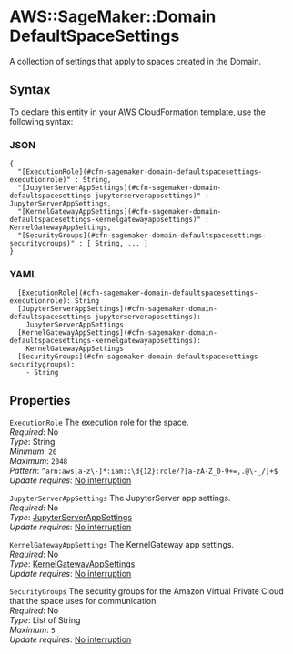 # AWS::SageMaker::Domain DefaultSpaceSettings<a name="aws-properties-sagemaker-domain-defaultspacesettings"></a>

A collection of settings that apply to spaces created in the Domain\.

## Syntax<a name="aws-properties-sagemaker-domain-defaultspacesettings-syntax"></a>

To declare this entity in your AWS CloudFormation template, use the following syntax:

### JSON<a name="aws-properties-sagemaker-domain-defaultspacesettings-syntax.json"></a>

```
{
  "[ExecutionRole](#cfn-sagemaker-domain-defaultspacesettings-executionrole)" : String,
  "[JupyterServerAppSettings](#cfn-sagemaker-domain-defaultspacesettings-jupyterserverappsettings)" : JupyterServerAppSettings,
  "[KernelGatewayAppSettings](#cfn-sagemaker-domain-defaultspacesettings-kernelgatewayappsettings)" : KernelGatewayAppSettings,
  "[SecurityGroups](#cfn-sagemaker-domain-defaultspacesettings-securitygroups)" : [ String, ... ]
}
```

### YAML<a name="aws-properties-sagemaker-domain-defaultspacesettings-syntax.yaml"></a>

```
  [ExecutionRole](#cfn-sagemaker-domain-defaultspacesettings-executionrole): String
  [JupyterServerAppSettings](#cfn-sagemaker-domain-defaultspacesettings-jupyterserverappsettings):
    JupyterServerAppSettings
  [KernelGatewayAppSettings](#cfn-sagemaker-domain-defaultspacesettings-kernelgatewayappsettings):
    KernelGatewayAppSettings
  [SecurityGroups](#cfn-sagemaker-domain-defaultspacesettings-securitygroups):
    - String
```

## Properties<a name="aws-properties-sagemaker-domain-defaultspacesettings-properties"></a>

`ExecutionRole` <a name="cfn-sagemaker-domain-defaultspacesettings-executionrole"></a>
The execution role for the space\.  
_Required_: No  
_Type_: String  
_Minimum_: `20`  
_Maximum_: `2048`  
_Pattern_: `^arn:aws[a-z\-]*:iam::\d{12}:role/?[a-zA-Z_0-9+=,.@\-_/]+$`  
_Update requires_: [No interruption](https://docs.aws.amazon.com/AWSCloudFormation/latest/UserGuide/using-cfn-updating-stacks-update-behaviors.html#update-no-interrupt)

`JupyterServerAppSettings` <a name="cfn-sagemaker-domain-defaultspacesettings-jupyterserverappsettings"></a>
The JupyterServer app settings\.  
_Required_: No  
_Type_: [JupyterServerAppSettings](aws-properties-sagemaker-domain-jupyterserverappsettings.md)  
_Update requires_: [No interruption](https://docs.aws.amazon.com/AWSCloudFormation/latest/UserGuide/using-cfn-updating-stacks-update-behaviors.html#update-no-interrupt)

`KernelGatewayAppSettings` <a name="cfn-sagemaker-domain-defaultspacesettings-kernelgatewayappsettings"></a>
The KernelGateway app settings\.  
_Required_: No  
_Type_: [KernelGatewayAppSettings](aws-properties-sagemaker-domain-kernelgatewayappsettings.md)  
_Update requires_: [No interruption](https://docs.aws.amazon.com/AWSCloudFormation/latest/UserGuide/using-cfn-updating-stacks-update-behaviors.html#update-no-interrupt)

`SecurityGroups` <a name="cfn-sagemaker-domain-defaultspacesettings-securitygroups"></a>
The security groups for the Amazon Virtual Private Cloud that the space uses for communication\.  
_Required_: No  
_Type_: List of String  
_Maximum_: `5`  
_Update requires_: [No interruption](https://docs.aws.amazon.com/AWSCloudFormation/latest/UserGuide/using-cfn-updating-stacks-update-behaviors.html#update-no-interrupt)
